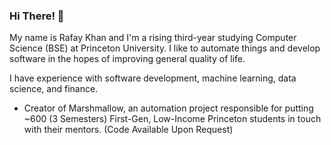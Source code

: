 ### Hi There! 👋

My name is Rafay Khan and I'm a rising third-year studying Computer Science (BSE) at Princeton University. I like to automate things and develop software in the hopes of improving general quality of life.

I have experience with software development, machine learning, data science, and finance.

- Creator of Marshmallow, an automation project responsible for putting ~600 (3 Semesters) First-Gen, Low-Income Princeton students in touch with their mentors. (Code Available Upon Request)
